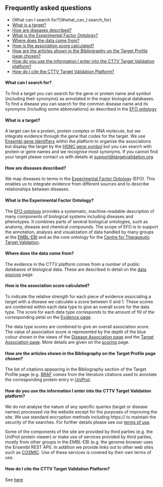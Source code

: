 
## Frequently asked questions


* [What can I search for?](#what_can_I search_for)
* [What is a target?](#target)
* [How are diseases described?](#diseases)
* [What is the Experimental Factor Ontology?](#efo)
* [ Where does the data come from?](#data)
* [How is the association score calculated?](#score)
* [How are the articles shown in the Bibliography on the Target Profile page chosen?](#biblio)
* [How do you use the information I enter into the CTTV Target Validation platform?](#data_use)
* [How do I cite the CTTV Target Validation Platform?](#citation)


#### <a name="what_can_I search_for"></a>What can I search for?

To find a target you can search for the gene or protein name and symbol (including their synonyms)
as annotated in the major biological databases. To find a disease you can search for the common disease
name and its synonyms (including some abbreviations) as described in the [EFO ontology](http://www.ebi.ac.uk/efo/)

#### <a name="target"></a>What is a target?

A target can be a protein, protein complex or RNA molecule, but we integrate evidence through the gene that codes for
the target. We use [Ensembl gene identifiers](http://www.ensembl.org/info/genome/genebuild/genome_annotation.html)
within the platform to organise the associations but display the target by the [HGNC gene symbol](http://www.genenames.org)
but you can search with protein or gene names and we recognise most synonyms. If you cannot find your target please
contact us with details at support@targetvalidation.org.

#### <a name="diseases"></a>How are diseases described?

We map diseases to terms in the [Experimental Factor Ontology](http://www.ebi.ac.uk/efo/) (EFO). This enables us to integrate evidence
from different sources and to describe relationships between diseases.

#### <a name="efo"></a>What is the Experimental Factor Ontology?

The [EFO ontology](http://www.ebi.ac.uk/efo/) provides a systematic, machine-readable description of many components of biological systems including diseases and
phenotypes. It combines parts of several biological ontologies, such as anatomy, disease and chemical compounds. The
scope of EFO is to support the annotation, analysis and visualization of data handled by many groups at the [EMBL-EBI](http://www.ebi.ac.uk)
and as the core ontology for the [Centre for Therapeutic Target Validation](http://about.targetvalidation.org).

#### <a name="data"></a>Where does the data come from?

The evidence in the CTTV platform comes from a number of public databases of biological data. These are
described in detail on the [data sources](/data_sources) page.

#### <a name="score"></a>How is the association score calculated?

To indicate the relative strength for each piece of evidence associating a target with a disease we calculate a score
between 0 and 1. These scores are combined within each data type to give an overall score for the
data type. The score for each data type corresponds to the amount of fill of the corresponding petal on the [Evidence page](/about#evidence).

The data type scores are combined to give an overall association score. The value of association score is represented by
the depth of the blue colour shown in the views of the [Disease Association page](/about.md#disease_assoc) and the 
[Target Association page](/about#target_assoc). More details are given on the [scoring](/scoring) page.

#### <a name="biblio"></a>How are the articles shown in the Bibliography on the Target Profile page chosen?

The list of citations appearing in the Bibliography section of the Target Profile page (e.g.
[BRAF](/target/ENSG00000157764) comes from the literature citations used to annotate the corresponding
protein entry in [UniProt](http://www.uniprot.org).

#### <a name="data_use"></a>How do you use the information I enter into the CTTV Target Validation platform?

We do not analyse the nature of any specific queries (target or disease names) processed via the website except for the
purposes of improving the site. We use standard encryption methods including https:// to maintain the security of the
searches. For further details please see our [terms of use](/terms_of_use).

Some of the components of the site are provided by third parties (e.g. the UniProt protein viewer) or make use of services
provided by third parties, mostly from other groups in the EMBL-EBI (e.g. the genome browser uses the Ensembl REST API). In addition we provide
links out to other web sites such as [COSMIC](http://cancer.sanger.ac.uk/cosmic). Use of these services is covered by their own terms of use.

#### <a name="citation"></a>How do I cite the CTTV Target Validation Platform?

See [here](/about#citation)
